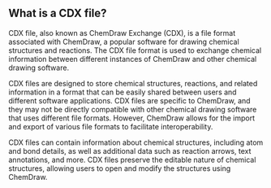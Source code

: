 ## What is a CDX file?

CDX file, also known as ChemDraw Exchange (CDX), is a file format associated with ChemDraw, a popular software for drawing chemical structures and reactions. The CDX file format is used to exchange chemical information between different instances of ChemDraw and other chemical drawing software.

CDX files are designed to store chemical structures, reactions, and related information in a format that can be easily shared between users and different software applications. CDX files are specific to ChemDraw, and they may not be directly compatible with other chemical drawing software that uses different file formats. However, ChemDraw allows for the import and export of various file formats to facilitate interoperability.

CDX files can contain information about chemical structures, including atom and bond details, as well as additional data such as reaction arrows, text annotations, and more. CDX files preserve the editable nature of chemical structures, allowing users to open and modify the structures using ChemDraw.

